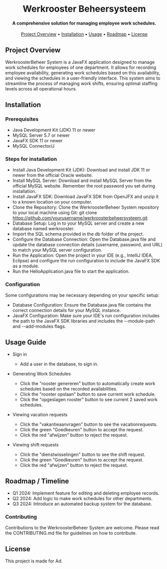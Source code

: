 <h1 align="center">
  <br>
  Werkrooster Beheersysteem
  <br>
</h1>

<h4 align="center">A comprehensive solution for managing employee work schedules.</h4>

<p align="center">
  <!-- Badges can be added here -->
</p>

<p align="center">
  <a href="#project-overview">Project Overview</a> •
  <a href="#installation">Installation</a> •
  <a href="#usage">Usage</a> •
  <a href="#roadmap">Roadmap</a> •
  <a href="#license">License</a>
</p>

## Project Overview
WerkroosterBeheer System is a JavaFX application designed to manage work schedules for employees of one department. It allows for recording employee availability, generating work schedules based on this availability, and viewing the schedules in a user-friendly interface. This system aims to streamline the process of managing work shifts, ensuring optimal staffing levels across all operational hours.

## Installation 
### Prerequisites
* Java Development Kit (JDK) 11 or newer
* MySQL Server 5.7 or newer
* JavaFX SDK 11 or newer
* MySQL Connector/J

### Steps for installation
* Install Java Development Kit (JDK): Download and install JDK 11 or newer from the official Oracle website.
* Install MySQL Server: Download and install MySQL Server from the official MySQL website. Remember the root password you set during installation.
* Install JavaFX SDK: Download JavaFX SDK from OpenJFX and unzip it to a known location on your computer.
* Clone the Repository: Clone the WerkroosterBeheer System repository to your local machine using Git: git clone https://github.com/yourusername/werkroosterbeheersysteem.git
* Database Setup: Log in to your MySQL server and create a new database named werkrooster.
* Import the SQL schema provided in the db folder of the project.
* Configure the Database Connection: Open the Database.java file and update the database connection details (username, password, and URL) to match your MySQL server configuration.
* Run the Application: Open the project in your IDE (e.g., IntelliJ IDEA, Eclipse) and configure the run configuration to include the JavaFX SDK as a module.
* Run the HelloApplication.java file to start the application.

### Configuration
Some configurations may be necessary depending on your specific setup:
* Database Configuration: Ensure the Database.java file contains the correct connection details for your MySQL instance.
* JavaFX Configuration: Make sure your IDE's run configuration includes the path to the JavaFX SDK libraries and includes the --module-path and --add-modules flags.

## Usage Guide
* Sign in
  - Add a user in the database, to sign in.

* Generating Work Schedules
   - Click the "rooster genereren" button to automatically create work schedules based on the recorded availabilities.
   - Click the "rooster opslaan" button to save current work schedule.
   - Click the "opgeslagen rooster" button to see current 2 saved work schedules.

* Viewing vacation requests
  - Click the "vakantieaanvragen" button to see the vacationrequests.
  - Click the green "Goedkeuren" button to accept the request.
  - Click the red "afwijzen" button to reject the request.

* Viewing shift requests
  - Click the "dienstwisselingen" button to see the shift request.
  - Click the green "Goedkeuren" button to accept the request.
  - Click the red "afwijzen" button to reject the request.

## Roadmap / Timeline
* Q1 2024: Implement feature for editing and deleting employee records.
* Q2 2024: Add logic to make work schedules for other departments.
* Q3 2024: Introduce an automated backup system for the database.

### Contributing
Contributions to the WerkroosterBeheer System are welcome. Please read the CONTRIBUTING.md file for guidelines on how to contribute.

## License
This project is made for Ad.
